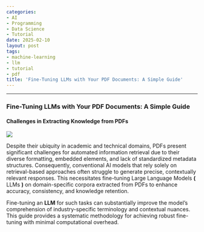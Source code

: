 ```yaml
---
categories:
- AI
- Programming
- Data Science
- Tutorial
date: 2025-02-10
layout: post
tags:
- machine-learning
- llm
- tutorial
- pdf
title: 'Fine-Tuning LLMs with Your PDF Documents: A Simple Guide'
---
```



* * *

### Fine-Tuning LLMs with Your PDF Documents: A Simple Guide

#### Challenges in Extracting Knowledge from PDFs

![](https://cdn-images-1.medium.com/max/800/1*hAqkRp0NiSRMayAxQSIwHA.png)

Despite their ubiquity in academic and technical domains, PDFs present significant challenges for automated information retrieval due to their diverse formatting, embedded elements, and lack of standardized metadata structures. Consequently, conventional AI models that rely solely on retrieval-based approaches often struggle to generate precise, contextually relevant responses. This necessitates fine-tuning Large Language Models **(** LLMs **)** on domain-specific corpora extracted from PDFs to enhance accuracy, consistency, and knowledge retention.

Fine-tuning an **LLM** for such tasks can substantially improve the model’s comprehension of industry-specific terminology and contextual nuances. This guide provides a systematic methodology for achieving robust fine-tuning with minimal computational overhead.